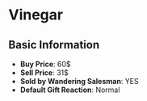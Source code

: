 # Vinegar

## Basic Information

- **Buy Price**: 60$
- **Sell Price**: 31$
- **Sold by Wandering Salesman**: YES
- **Default Gift Reaction**: Normal